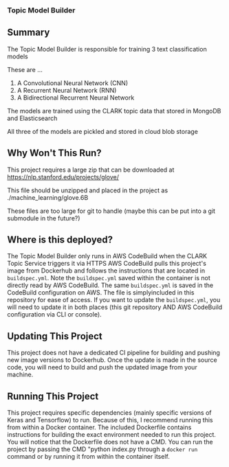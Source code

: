 ### Topic Model Builder

## Summary

The Topic Model Builder is responsible for training 3 text classification models 

These are ...
1. A Convolutional Neural Network (CNN)
2. A Recurrent Neural Network (RNN)
3. A Bidirectional Recurrent Neural Network

The models are trained using the CLARK topic data that stored in MongoDB and Elasticsearch

All three of the models are pickled and stored in cloud blob storage

## Why Won't This Run?
This project requires a large zip that can be downloaded at https://nlp.stanford.edu/projects/glove/

This file should be unzipped and placed in the project as ./machine_learning/glove.6B

These files are too large for git to handle (maybe this can be put into a git submodule in the future?)

## Where is this deployed?

The Topic Model Builder only runs in AWS CodeBuild when the CLARK Topic Service triggers it via HTTPS
AWS CodeBuild pulls this project's image from Dockerhub and follows the instructions that are located in 
`buildspec.yml`. Note the `buildspec.yml` saved within the container is not directly read by AWS CodeBuild.
The same `buildspec.yml` is saved in the CodeBuild configuration on AWS. The file is simplyincluded in this 
repository for ease of access. If you want to update the `buildspec.yml`, you will need to update it in both 
places (this git repository AND AWS CodeBuild configuration via CLI or console).

## Updating This Project

This project does not have a dedicated CI pipeline for building and pushing new image versions
to Dockerhub. Once the update is made in the source code, you will need to build and push the updated image
from your machine.

## Running This Project
This project requires specific dependencies (mainly specific versions of Keras and Tensorflow) to run. Because of this, I recommend running this from within a Docker container. The included Dockerfile contains instructions for building the exact environment needed to run this project. You will notice that the Dockerfile does not have a CMD. You can run the project by passing the CMD "python index.py through a `docker run` command or by running it from within the container itself.
